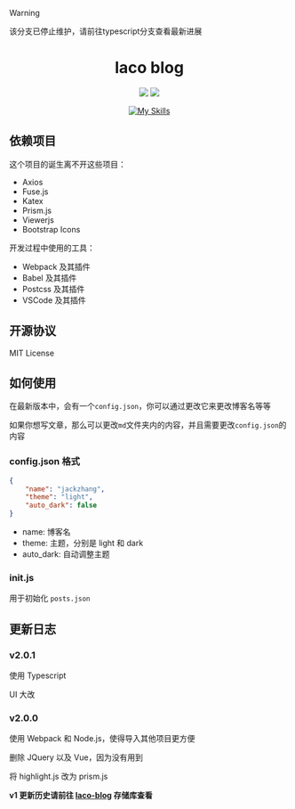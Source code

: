 > [!WARNING]  
> 该分支已停止维护，请前往typescript分支查看最新进展

<div align="center">

# laco blog

![](https://img.shields.io/github/forks/jackzhang2013/temp?style=flat) ![](https://img.shields.io/github/stars/jackzhang2013/temp?style=flat)

[![My Skills](https://skillicons.dev/icons?i=ts,html,scss,webpack,babel,vscode&theme=dark)](https://skillicons.dev)

</div>

## 依赖项目

这个项目的诞生离不开这些项目：

- Axios
- Fuse.js
- Katex
- Prism.js
- Viewerjs
- Bootstrap Icons

开发过程中使用的工具：

- Webpack 及其插件
- Babel 及其插件
- Postcss 及其插件
- VSCode 及其插件

## 开源协议

MIT License

## 如何使用

在最新版本中，会有一个`config.json`，你可以通过更改它来更改博客名等等

如果你想写文章，那么可以更改`md`文件夹内的内容，并且需要更改`config.json`的内容

### config.json 格式

```json
{
    "name": "jackzhang",
    "theme": "light",
    "auto_dark": false
}
```

- name: 博客名
- theme: 主题，分别是 light 和 dark
- auto_dark: 自动调整主题

### init.js

用于初始化 `posts.json`

## 更新日志

### v2.0.1

使用 Typescript

UI 大改

### v2.0.0

使用 Webpack 和 Node.js，使得导入其他项目更方便

删除 JQuery 以及 Vue，因为没有用到

将 highlight.js 改为 prism.js

**v1 更新历史请前往 [laco-blog](https://github.com/jackzhang2013/laco-blog) 存储库查看**
